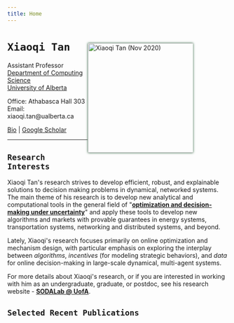 ```yaml
---
title: Home
---
```


<img alt="Xiaoqi Tan (Nov 2020)" src="/img/xiaoqi_blue.jpg" style="max-width:240px; min-width:220px; float:right; box-shadow: 0px 0px 5px #275D38; margin: 30px 80px 30px 1px" width="250"/>


# `Xiaoqi Tan`

Assistant Professor \
[Department of Computing Science](https://www.ualberta.ca/computing-science/index.html)\
[University of Alberta](https://www.ualberta.ca/index.html)

Office: Athabasca Hall 303\
Email: $\textsf{xiaoqi.tan@ualberta.ca}$

[Bio](/bio) | [Google Scholar](https://scholar.google.com/citations?user=drR_WcAAAAAJ&hl=en&sortby=pubdate)

---

## `Research Interests`

>
Xiaoqi Tan's research strives to develop efficient, robust, and explainable solutions to decision making problems in dynamical, networked systems. The main theme of his research is to develop new analytical and computational tools in the general field of "[**optimization and decision-making under uncertainty**](/teaching/optimization)" and apply these tools to develop new algorithms and markets with provable guarantees in  energy systems, transportation systems, networking and distributed systems, and beyond. 

>
Lately, Xiaoqi's research focuses primarily on online optimization and mechanism design, with particular emphasis on exploring the interplay between _algorithms_, _incentives_ (for modeling strategic behaviors), and _data_ for online decision-making in large-scale dynamical, multi-agent systems. 

>
For more details about Xiaoqi's research, or if you are interested in working with him as an undergraduate, graduate, or postdoc, see his research website - [**SODALab @ UofA**](https://sodalab.ca).


<!-- <mark>**`Openings`**</mark>: The [SODA Lab @ UofA](https://sodalab.ca) is currently seeking a Postdoctoral Research Fellow for a range of (algorithms + systems)-related research projects on: i) online / stochastic optimization, ii) mechanism / market design, and iii) dynamical / multi-agent systems. Experience in power systems, electricity markets, and network economics is a plus but not required. Interested candidates should email their CV + one representative publication to Dr. [Xiaoqi Tan](https://xiaoqitan.org) ($ \textsf{xiaoqi.tan@ualberta.ca} $). -->


## `Selected Recent Publications`
>
<ul class=circle>
        <script>
            var i;
            for (i = 0; i < papers_full.length; i++) {
            if (papers_full[i].highlight.search("yes") >= 0) {
                document.write("<li class=paper>");
                printPaper(papers_full[i], "O");
                document.write("</li>");
            }
        }
        </script>
</ul>